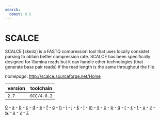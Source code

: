 ```yaml
---
search:
  boost: 0.5
---
```

# SCALCE

SCALCE [skeɪlz] is a FASTQ compression tool that uses locally consistet parsing  to obtain better compression rate. SCALCE has been specifically designed for Illumina reads but it can  handle other technologies (that generate base pair reads) if the read length is the same throughout the file.

*homepage*: <http://scalce.sourceforge.net/Home>

version | toolchain
--------|----------
``2.7`` | ``GCC/4.8.2``

[0](../0/index.md) - [a](../a/index.md) - [b](../b/index.md) - [c](../c/index.md) - [d](../d/index.md) - [e](../e/index.md) - [f](../f/index.md) - [g](../g/index.md) - [h](../h/index.md) - [i](../i/index.md) - [j](../j/index.md) - [k](../k/index.md) - [l](../l/index.md) - [m](../m/index.md) - [n](../n/index.md) - [o](../o/index.md) - [p](../p/index.md) - [q](../q/index.md) - [r](../r/index.md) - [s](../s/index.md) - [t](../t/index.md) - [u](../u/index.md) - [v](../v/index.md) - [w](../w/index.md) - [x](../x/index.md) - [y](../y/index.md) - [z](../z/index.md)

